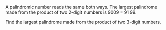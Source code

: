 A palindromic number reads the same both ways.
The largest palindrome made from the product of two 2-digit numbers is 9009 = 91  99.

Find the largest palindrome made from the product of two 3-digit numbers.